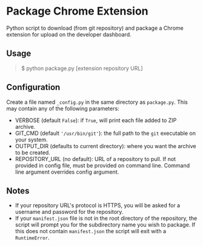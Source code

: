 # Package Chrome Extension

Python script to download (from git repository) and package a Chrome extension for upload on the developer dashboard.

## Usage

> $ python package.py [extension repository URL]

## Configuration

Create a file named `_config.py` in the same directory as `package.py`.  This may contain any of the following parameters:

* VERBOSE (default `False`): if `True`, will print each file added to ZIP archive.
* GIT_CMD (default `'/usr/bin/git'`): the full path to the `git` executable on your system.
* OUTPUT_DIR (defaults to current directory): where you want the archive to be created.
* REPOSITORY_URL (no default): URL of a repository to pull.  If not provided in config file, must be provided on command line.  Command line argument overrides config argument.

## Notes

* If your repository URL's protocol is HTTPS, you will be asked for a username and password for the repository.
* If your `manifest.json` file is not in the root directory of the repository, the script will prompt you for the subdirectory name you wish to package.  If this does not contain `manifest.json` the script will exit with a `RuntimeError`.